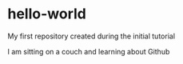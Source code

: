 # hello-world
My first repository created during the initial tutorial

I am sitting on a couch and learning about Github
